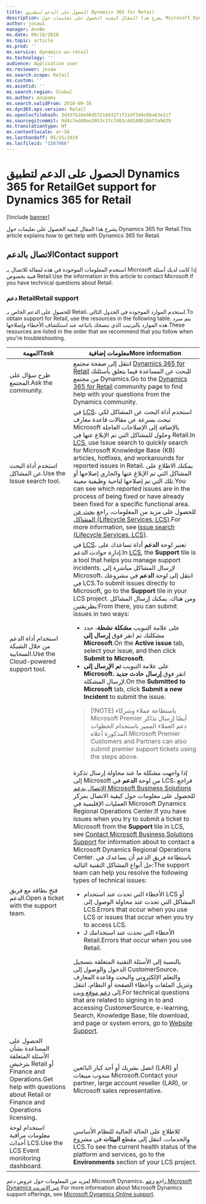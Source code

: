 ```yaml
---
title: الحصول على الدعم لتطبيق Dynamics 365 for Retail
description: يشرح هذا المقال كيفية الحصول على تعليمات حول Microsoft Dynamics 365 for Retail.
author: josaw1
manager: AnnBe
ms.date: 09/18/2018
ms.topic: article
ms.prod: ''
ms.service: dynamics-ax-retail
ms.technology: ''
audience: Application user
ms.reviewer: josaw
ms.search.scope: Retail
ms.custom: ''
ms.assetid: ''
ms.search.region: Global
ms.author: anupams
ms.search.validFrom: 2018-09-30
ms.dyn365.ops.version: Retail
ms.openlocfilehash: 3d437b16e96d53216032f1f31df3d4c0ba63e117
ms.sourcegitcommit: 9d4c7edd0ae2053c37c7d81cdd180b16bf3a9d3b
ms.translationtype: HT
ms.contentlocale: ar-SA
ms.lasthandoff: 05/15/2019
ms.locfileid: "1567966"
---
```

# <a name="get-support-for-dynamics-365-for-retail"></a><span data-ttu-id="b0cff-103">الحصول على الدعم لتطبيق Dynamics 365 for Retail</span><span class="sxs-lookup"><span data-stu-id="b0cff-103">Get support for Dynamics 365 for Retail</span></span>

[!include [banner](../includes/banner.md)]

<span data-ttu-id="b0cff-104">يشرح هذا المقال كيفية الحصول على تعليمات حول Dynamics 365 for Retail.</span><span class="sxs-lookup"><span data-stu-id="b0cff-104">This article explains how to get help with Dynamics 365 for Retail.</span></span>

## <a name="contact-support"></a><span data-ttu-id="b0cff-105">الاتصال بالدعم</span><span class="sxs-lookup"><span data-stu-id="b0cff-105">Contact support</span></span>

<span data-ttu-id="b0cff-106">استخدم المعلومات الموجودة في هذه لمقالة للاتصال بـ Microsoft إذا كانت لديك أسئلة فنية بخصوص Retail.</span><span class="sxs-lookup"><span data-stu-id="b0cff-106">Use the information in this article to contact Microsoft if you have technical questions about Retail.</span></span>

### <a name="retail-support"></a><span data-ttu-id="b0cff-107">دعم Retail</span><span class="sxs-lookup"><span data-stu-id="b0cff-107">Retail support</span></span>

<span data-ttu-id="b0cff-108">للحصول على الدعم الخاص بـ Retail، استخدم الموارد الموجودة في الجدول التالي.</span><span class="sxs-lookup"><span data-stu-id="b0cff-108">To obtain support for Retail, use the resources in the following table.</span></span> <span data-ttu-id="b0cff-109">يتم سرد هذه الموارد بالترتيب الذي ننصحك باتباعه عند استكشاف الأخطاء وإصلاحها.</span><span class="sxs-lookup"><span data-stu-id="b0cff-109">These resources are listed in the order that we recommend that you follow when you're troubleshooting.</span></span>

<table>
<thead>
<tr>
<th><span data-ttu-id="b0cff-110">المهمة</span><span class="sxs-lookup"><span data-stu-id="b0cff-110">Task</span></span></th>
<th><span data-ttu-id="b0cff-111">معلومات إضافية</span><span class="sxs-lookup"><span data-stu-id="b0cff-111">More information</span></span></th>
</tr>
</thead>
<tbody>
<tr>
<td><span data-ttu-id="b0cff-112">طرح سؤال على المجتمع.</span><span class="sxs-lookup"><span data-stu-id="b0cff-112">Ask the community.</span></span></td>
<td><span data-ttu-id="b0cff-113">انتقل إلى صفحة مجتمع <a href="https://community.dynamics.com/365/retail">Dynamics 365 for Retail</a> للبحث عن المساعدة فيما يتعلق بأسئلتك من مجتمع Dynamics.</span><span class="sxs-lookup"><span data-stu-id="b0cff-113">Go to the <a href="https://community.dynamics.com/365/retail">Dynamics 365 for Retail</a> community page to find help with your questions from the Dynamics community.</span></span></td>
</tr>
<tr>
<td><span data-ttu-id="b0cff-114">استخدم أداة البحث عن المشاكل.</span><span class="sxs-lookup"><span data-stu-id="b0cff-114">Use the Issue search tool.</span></span></td>
<td><span data-ttu-id="b0cff-115">في <a href="https://lcs.dynamics.com/">LCS</a>، استخدم أداة البحث عن المشاكل لكي تبحث بسرعة عن مقالات قاعدة معارف Microsoft بالإضافة إلى الإصلاحات العاجلة وحلول للمشاكل التي تم الإبلاغ عنها في Retail.</span><span class="sxs-lookup"><span data-stu-id="b0cff-115">In <a href="https://lcs.dynamics.com/">LCS</a>, use Issue search to quickly search for Microsoft Knowledge Base (KB) articles, hotfixes, and workarounds for reported issues in Retail.</span></span> <span data-ttu-id="b0cff-116">يمكنك الاطلاع على المشاكل التي تم الإبلاغ عنها والجاري إصلاحها أو تلك التي تم إصلاحها لناحية وظيفية معينة.</span><span class="sxs-lookup"><span data-stu-id="b0cff-116">You can see which reported issues are in the process of being fixed or have already been fixed for a specific functional area.</span></span> <span data-ttu-id="b0cff-117">للحصول على مزيد من المعلومات، راجع <a href="https://docs.microsoft.com/dynamics365/unified-operations/dev-itpro/lifecycle-services/issue-search-lcs">بحث عن المشاكل (Lifecycle Services, LCS)</a>.</span><span class="sxs-lookup"><span data-stu-id="b0cff-117">For more information, see <a href="https://docs.microsoft.com/dynamics365/unified-operations/dev-itpro/lifecycle-services/issue-search-lcs">Issue search (Lifecycle Services, LCS)</a>.</span></span></td>
</tr>
<tr>
<td><span data-ttu-id="b0cff-118">استخدام أداة الدعم من خلال الشبكة السحابية.</span><span class="sxs-lookup"><span data-stu-id="b0cff-118">Use the Cloud-powered support tool.</span></span></td>
<td><span data-ttu-id="b0cff-119">في <a href="https://lcs.dynamics.com/">LCS</a>، تعتبر لوحة <strong>الدعم</strong>  أداة تساعدك على إدارة حوادث الدعم.</span><span class="sxs-lookup"><span data-stu-id="b0cff-119">In <a href="https://lcs.dynamics.com/">LCS</a>, the <strong>Support</strong> tile is a tool that helps you manage support incidents.</span></span> <span data-ttu-id="b0cff-120">لإرسال المشاكل مباشرة إلى Microsoft، انتقل إلى لوحة <strong>الدعم</strong> في مشروعك في LCS.</span><span class="sxs-lookup"><span data-stu-id="b0cff-120">To submit issues directly to Microsoft, go to the <strong>Support</strong> tile in your LCS project.</span></span> <span data-ttu-id="b0cff-121">ومن هناك، يمكنك إرسال المشاكل بطريقتين:</span><span class="sxs-lookup"><span data-stu-id="b0cff-121">From there, you can submit issues in two ways:</span></span>
<ul>
<li><span data-ttu-id="b0cff-122">على علامة التبويب <strong>مشكلة نشطة</strong>، حدد مشكلتك ثم انقر فوق <strong>إرسال إلى Microsoft</strong>.</span><span class="sxs-lookup"><span data-stu-id="b0cff-122">On the <strong>Active issue</strong> tab, select your issue, and then click <strong>Submit to Microsoft</strong>.</span></span></li>
<li><span data-ttu-id="b0cff-123">على علامة التبويب <strong>تم الإرسال إلى Microsoft</strong>، انقر فوق <strong>إرسال حادث جديد</strong> لإرسال المشكلة.</span><span class="sxs-lookup"><span data-stu-id="b0cff-123">On the <strong>Submitted to Microsoft</strong> tab, click <strong>Submit a new Incident</strong> to submit the issue.</span></span></li>
</ul>
<blockquote>[!NOTE] <span data-ttu-id="b0cff-124">باستطاعة عملاء وشركاء Microsoft Premier أيضًا إرسال تذاكر دعم العملاء المميز باستخدام الخطوات المذكورة أعلاه.</span><span class="sxs-lookup"><span data-stu-id="b0cff-124">Microsoft Premier Customers and Partners can also submit premier support tickets using the steps above.</span></span></blockquote>
</td>
</tr>
<tr>
<td><span data-ttu-id="b0cff-125">فتح بطاقة مع فريق الدعم.</span><span class="sxs-lookup"><span data-stu-id="b0cff-125">Open a ticket with the support team.</span></span></td>
<td><span data-ttu-id="b0cff-126">إذا واجهت مشكلة ما عند محاولة إرسال تذكرة إلى Microsoft من لوحة <strong>الدعم</strong> في LCS، فراجع <a href="https://mbs.microsoft.com/customersource/northamerica/ax/support/support-news/global_support_contacts_eng">الاتصال بدعم Microsoft Business Solutions</a> للحصول على معلومات حول كيفية الاتصال بمركز العمليات الإقليمية في Microsoft Dynamics Regional Operations Center.</span><span class="sxs-lookup"><span data-stu-id="b0cff-126">If you have issues when you try to submit a ticket to Microsoft from the <strong>Support</strong> tile in LCS, see <a href="https://mbs.microsoft.com/customersource/northamerica/ax/support/support-news/global_support_contacts_eng">Contact Microsoft Business Solutions Support</a> for information about to contact a Microsoft Dynamics Regional Operations Center.</span></span> <span data-ttu-id="b0cff-127">باستطاعة فريق الدعم أن يساعدك في حل أنواع المشاكل التقنية التالية:</span><span class="sxs-lookup"><span data-stu-id="b0cff-127">The support team can help you resolve the following types of technical issues:</span></span>
<ul>
<li><span data-ttu-id="b0cff-128">الأخطاء التي تحدث عند استخدام LCS أو المشاكل التي تحدث عند محاولة الوصول إلى LCS.</span><span class="sxs-lookup"><span data-stu-id="b0cff-128">Errors that occur when you use LCS or issues that occur when you try to access LCS.</span></span></li>
<li><span data-ttu-id="b0cff-129">الأخطاء التي تحدث عند استخدامك لـ Retail.</span><span class="sxs-lookup"><span data-stu-id="b0cff-129">Errors that occur when you use Retail.</span></span></li>
</ul>
<span data-ttu-id="b0cff-130">بالنسبة إلى الأسئلة التقنية المتعلقة بتسجيل الدخول والوصول إلى CustomerSource، والتعلم الإلكتروني والبحث وقاعدة المعارف وتنزيل الملفات وأخطاء الصفحة أو النظام، انتقل إلى <a href="https://mbs2.microsoft.com/members/VoiceSupport/VoiceSupportInternal.aspx">دعم موقع ويب</a>.</span><span class="sxs-lookup"><span data-stu-id="b0cff-130">For technical questions that are related to signing in to and accessing CustomerSource, e-learning, Search, Knowledge Base, file download, and page or system errors, go to <a href="https://mbs2.microsoft.com/members/VoiceSupport/VoiceSupportInternal.aspx">Website Support</a>.</span></span></td>
</tr>
<tr>
<td><span data-ttu-id="b0cff-131">الحصول على المساعدة بشأن الأسئلة المتعلقة بترخيص Retail أو Finance and Operations.</span><span class="sxs-lookup"><span data-stu-id="b0cff-131">Get help with questions about Retail or Finance and Operations licensing.</span></span></td>
<td><span data-ttu-id="b0cff-132">اتصل بشريك أو أحد كبار البائعين (LAR) أو مندوب مبيعات Microsoft.</span><span class="sxs-lookup"><span data-stu-id="b0cff-132">Contact your partner, large account reseller (LAR), or Microsoft sales representative.</span></span></td>
</tr>
<tr>
<td><span data-ttu-id="b0cff-133">استخدام لوحة معلومات مراقبة أحداث LCS.</span><span class="sxs-lookup"><span data-stu-id="b0cff-133">Use the LCS Event monitoring dashboard.</span></span></td>
<td><span data-ttu-id="b0cff-134">للاطلاع على الحالة الحالية للنظام الأساسي والخدمات، انتقل إلى مقطع <strong>البيئات</strong> في مشروع LCS.</span><span class="sxs-lookup"><span data-stu-id="b0cff-134">To see the current health status of the platform and services, go to the <strong>Environments</strong> section of your LCS project.</span></span></td>
</tr>
</tbody>
</table>

<span data-ttu-id="b0cff-135">لمزيد من المعلومات حول عروض دعم Microsoft Dynamics، راجع [دعم Microsoft Dynamics عبر الإنترنت](https://dynamics.microsoft.com/en-us/support/).</span><span class="sxs-lookup"><span data-stu-id="b0cff-135">For more information about Microsoft Dynamics support offerings, see [Microsoft Dynamics Online support](https://dynamics.microsoft.com/en-us/support/).</span></span>
